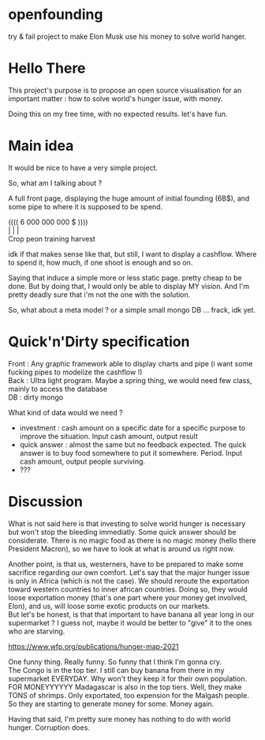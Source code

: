 # openfounding
try &amp; fail project to make Elon Musk use his money to solve world hanger. 

# Hello There
This project's purpose is to propose an open source visualisation for an important matter : how to solve world's hunger issue, with money.  
  
Doing this on my free time, with no expected results. let's have fun.

# Main idea
It would be nice to have a very simple project.
  
So, what am I talking about ?
  
A full front page, displaying the huge amount of initial founding (6B$), and some pipe to where it is supposed to be spend.

(((( 6 000 000 000 $ ))))  
  |       |             |  
Crop    peon training   harvest  

  
idk if that makes sense like that, but still, I want to display a cashflow. Where to spend it, how much, if one shoot is enough and so on.
  
Saying that induce a simple more or less static page. pretty cheap to be done. But by doing that, I would only be able to display MY vision. And I'm pretty deadly sure that i'm not the one with the solution.
  
So, what about a meta model ? or a simple small mongo DB ... frack, idk yet.
  

# Quick'n'Dirty specification
Front : Any graphic framework able to display charts and pipe (i want some fucking pipes to modelize the cashflow !)  
Back : Ultra light program. Maybe a spring thing, we would need few class, mainly to access the database  
DB : dirty mongo  

What kind of data would we need ?  
- investment : cash amount on a specific date for a specific purpose to improve the situation. Input cash amount, output result
- quick answer : almost the same but no feedback expected. The quick answer is to buy food somewhere to put it somewhere. Period. Input cash amount, output people surviving.
- ???
  
# Discussion
What is not said here is that investing to solve world hunger is necessary but won't stop the bleeding immediatly. Some quick answer should be considerate. There is no magic food as there is no magic money (hello there President Macron), so we have to look at what is around us right now.
  
Another point, is that us, westerners, have to be prepared to make some sacrifice regarding our own comfort. Let's say that the major hunger issue is only in Africa (which is not the case). We should reroute the exportation toward western countries to inner african countries. Doing so, they would loose exportation money (that's one part where your money get involved, Elon), and us, will loose some exotic products on our markets.  
But let's be honest, is that that important to have banana all year long in our supermarket ? I guess not, maybe it would be better to "give" it to the ones who are starving.  

  
https://www.wfp.org/publications/hunger-map-2021
  
One funny thing. Really funny. So funny that I think I'm gonna cry.   
The Congo is in the top tier. I still can buy banana from there in my supermarket EVERYDAY. Why won't they keep it for their own population. FOR MONEYYYYYY
Madagascar is also in the top tiers. Well, they make TONS of shrimps. Only exportated, too expension for the Malgash people. So they are starting to generate money for some. Money again.
  
  
Having that said, I'm pretty sure money has nothing to do with world hunger. Corruption does.
